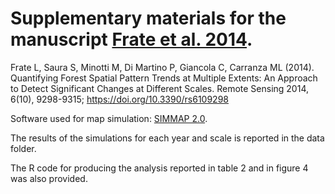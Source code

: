 # Supplementary materials for the manuscript [Frate et al. 2014](https://doi.org/10.3390/rs6109298).

Frate L, Saura S, Minotti M, Di Martino P, Giancola C, Carranza ML (2014). Quantifying Forest Spatial Pattern Trends at Multiple Extents: An Approach to Detect Significant Changes at Different Scales. Remote Sensing 2014, 6(10), 9298-9315; https://doi.org/10.3390/rs6109298

Software used for map simulation: [SIMMAP 2.0](https://www2.montes.upm.es/personales/saura/software.html#simmap).

The results of the simulations for each year and scale is reported in the data folder.

The R code for producing the analysis reported in table 2 and in figure 4 was also provided.
